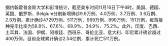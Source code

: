 据约翰霍普金斯大学和彭博统计，截至美东时间11月16日下午6时，美国、德国、英国、俄罗斯、Belgium分别新增确诊9.9万例、4.0万例、3.7万例、3.6万例、2.8万例，累计确诊4729万例、511万例、969万例、899万例、151万例，疫苗接种完毕比率为58.8%、67.6%、68.9%、34.9%、75.2%。此外，印度、巴西、土耳其、法国、伊朗、阿根廷、西班牙、哥伦比亚、意大利、印尼累计确诊超过400万例。目前全球累计确诊2.54亿例，累计死亡511万例。